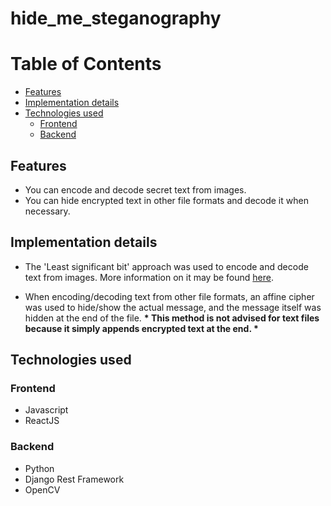 # hide_me_steganography

# Table of Contents

- [Features](#features)
- [Implementation details](#implementation-details)
- [Technologies used](#technologies-used)
  - [Frontend](#frontend)
  - [Backend](#backend)

## Features

- You can encode and decode secret text from images.
- You can hide encrypted text in other file formats and decode it when necessary.

## Implementation details

- The 'Least significant bit' approach was used to encode and decode text from images.
  More information on it may be found [here](https://www.researchgate.net/publication/328693051).

- When encoding/decoding text from other file formats, an affine cipher was used to hide/show the actual message, and the message itself was hidden at the end of the file.
  **\* This method is not advised for text files because it simply appends encrypted text at the end. \***

## Technologies used

### Frontend

- Javascript
- ReactJS

### Backend

- Python
- Django Rest Framework
- OpenCV
